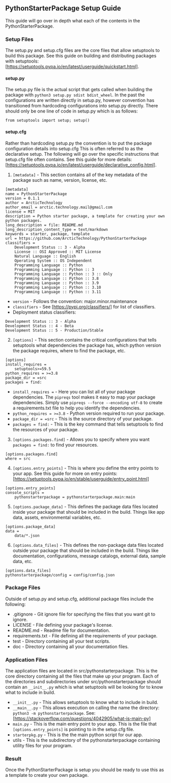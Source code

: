 ## PythonStarterPackage Setup Guide
This guide will go over in depth what each of the contents in the PythonStarterPackage.

### Setup Files
The setup.py and setup.cfg files are the core files that allow setuptools to build this package. See this guide on building and distributing packages with setuptools: [https://setuptools.pypa.io/en/latest/userguide/quickstart.html].

#### setup.py
The setup.py file is the actual script that gets called when building the package with ```python3 setup.py sdist bdist_wheel```. In the past the configurations are written directly in setup.py, however convention has transitioned from hardcoding configurations into setup.py directly. There should only be one line of code in setup.py which is as follows:
```
from setuptools import setup; setup()
```

#### setup.cfg
Rather than hardcoding setup.py the convention is to put the package configuration details into setup.cfg This is often referred to as the declarative setup. The following will go over the specific instructions that setup.cfg file often contains. See this guide for more details: [https://setuptools.pypa.io/en/latest/userguide/declarative_config.html].

1. ```[metadata]``` - This section contains all of the key metadata of the package such as name, version, license, etc.
```
[metadata]
name = PythonStarterPackage
version = 0.1.1
author = ArcticTechnology
author_email = arctic.technology.mail@gmail.com
license = MIT
description = Python starter package, a template for creating your own python packages.
long_description = file: README.md
long_description_content_type = text/markdown
keywords = starter, package, template
url = https://github.com/ArcticTechnology/PythonStarterPackage
classifiers =
	Development Status :: 3 - Alpha
	License :: OSI Approved :: MIT License
	Natural Language :: English
	Operating System :: OS Independent
	Programming Language :: Python
	Programming Language :: Python :: 3
	Programming Language :: Python :: 3 :: Only
	Programming Language :: Python :: 3.8
	Programming Language :: Python :: 3.9
	Programming Language :: Python :: 3.10
	Programming Language :: Python :: 3.11
```
* ```version``` - Follows the convention: major.minor.maintenance
* ```classifiers``` - See [https://pypi.org/classifiers/] for list of classifiers.
* Deployment status classifiers:
```
Development Status :: 3 - Alpha
Development Status :: 4 - Beta
Development Status :: 5 - Production/Stable
```

2. ```[options]``` - This section contains the critical configurations that tells setuptools what dependencies the package has, which python version the package requires, where to find the package, etc.
```
[options]
install_requires =
	setuptools>=59.5
python_requires = >=3.8
package_dir = =src
packages = find:
```
* ```install_requires =``` - Here you can list all of your package dependencies. The ```pipreqs``` tool makes it easy to map your package dependencies. Simply use ```pipreqs --force --encoding utf-8``` to create a requirements.txt file to help you identify the dependencies.
* ```python_requires = >=3.8``` - Python version required to run your package.
* ```package_dir = =src``` - This is the source directory of your package.
* ```packages = find:``` - This is the key command that tells setuptools to find the resources of your package.

3. ```[options.packages.find]``` - Allows you to specify where you want ```packages = find:``` to find your resources.
```
[options.packages.find]
where = src
```

4. ```[options.entry_points]``` - This is where you define the entry points to your app. See this guide for more on entry points: [https://setuptools.pypa.io/en/stable/userguide/entry_point.html]
```
[options.entry_points]
console_scripts =
	pythonstarterpackage = pythonstarterpackage.main:main
```

5. ```[options.package_data]``` - This defines the package data files located inside your package that should be included in the build. Things like app data, assets, environmental variables, etc.
```
[options.package_data]
data =
	data/*.json
```

6. ```[options.data_files]``` - This defines the non-package data files located outside your package that should be included in the build. Things like documentation, configurations, message catalogs, external data, sample data, etc.
```
[options.data_files]
pythonstarterpackage/config = config/config.json
```

### Package Files
Outside of setup.py and setup.cfg, additional package files include the following:
* .gitignore - Git ignore file for specifying the files that you want git to ignore.
* LICENSE - File defining your package's license.
* README.md - Readme file for documentation.
* requirements.txt - File defining all the requirements of your package.
* test - Directory containing all your test scripts.
* doc - Directory containing all your documentation files.

### Application Files
The application files are located in src/pythonstarterpackage. This is the core directory containing all the files that make up your program. Each of the directories and subdirectories under src/pythonstarterpackage should contain an ```__init__.py``` which is what setuptools will be looking for to know what to include in build.
* ```__init__.py``` - This allows setuptools to know what to include in build.
* ```__main__.py``` - This allows execution on calling the name the directory: ```python3 -m pythonstarterpackage```. See: [https://stackoverflow.com/questions/4042905/what-is-main-py]
* ```main.py``` - This is the main entry point to your app. This is the file that ```[options.entry_points]``` is pointing to in the setup.cfg file.
* ```starterpkg.py``` - This is the the main python script for our app.
* utils - This is the subdirectory of the pythonstarterpackage containing utility files for your program.

### Result
Once the PythonStarterPackage is setup you should be ready to use this as a template to create your own package.
